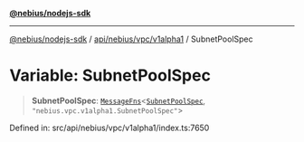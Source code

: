 [**@nebius/nodejs-sdk**](../../../../../README.md)

---

[@nebius/nodejs-sdk](../../../../../README.md) / [api/nebius/vpc/v1alpha1](../README.md) / SubnetPoolSpec

# Variable: SubnetPoolSpec

> **SubnetPoolSpec**: [`MessageFns`](../../../../../runtime/protos/core/interfaces/MessageFns.md)\<[`SubnetPoolSpec`](../interfaces/SubnetPoolSpec.md), `"nebius.vpc.v1alpha1.SubnetPoolSpec"`\>

Defined in: src/api/nebius/vpc/v1alpha1/index.ts:7650
